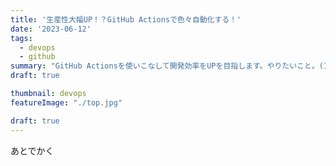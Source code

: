 ```yaml
---
title: '生産性大幅UP！？GitHub Actionsで色々自動化する！'
date: '2023-06-12'
tags:
  - devops
  - github
summary: "GitHub Actionsを使いこなして開発効率をUPを目指します。やりたいこと。(1) PUSH時にテストとカバレッジ測定を実行し結果をREADMEのバッジに表示する。(2) PUSH時にパッケージをビルドしGitHub Packagesに登録する。(3) Issue作成時に自動的にブランチを作る。"
draft: true

thumbnail: devops
featureImage: "./top.jpg"

draft: true
---
```


あとでかく

